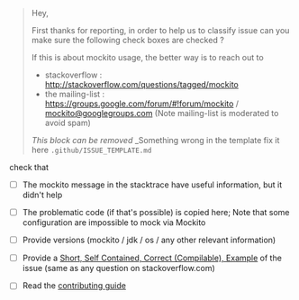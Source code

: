 > Hey,
> 
> First thanks for reporting, in order to help us to classify issue can you make sure the following check boxes are checked ?
> 
> If this is about mockito usage, the better way is to reach out to
> 
>  - stackoverflow : http://stackoverflow.com/questions/tagged/mockito
>  - the mailing-list  : https://groups.google.com/forum/#!forum/mockito / mockito@googlegroups.com
>    (Note mailing-list is moderated to avoid spam)
>
> _This block can be removed_
> _Something wrong in the template fix it here `.github/ISSUE_TEMPLATE.md`


check that

 - [ ] The mockito message in the stacktrace have useful information, but it didn't help
 - [ ] The problematic code (if that's possible) is copied here;
       Note that some configuration are impossible to mock via Mockito
 - [ ] Provide versions (mockito / jdk / os / any other relevant information)
 - [ ] Provide a [Short, Self Contained, Correct (Compilable), Example](http://sscce.org) of the issue
       (same as any question on stackoverflow.com)
 - [ ] Read the [contributing guide](https://github.com/mockito/mockito/blob/master/.github/CONTRIBUTING.md)


